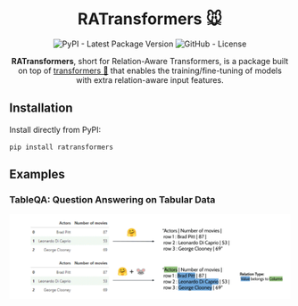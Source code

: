 <div align="center">

# RATransformers 🐭

![PyPI - Latest Package Version](https://img.shields.io/pypi/v/ratransformers?logo=pypi&style=flat&color=orange) ![GitHub - License](https://img.shields.io/github/license/JoaoLages/ratransformers?logo=github&style=flat&color=green)

**RATransformers**, short for Relation-Aware Transformers, is a package built on top of [transformers 🤗](https://github.com/huggingface/transformers)
that enables the training/fine-tuning of models with extra relation-aware input features.
</div>

## Installation

Install directly from PyPI:

    pip install ratransformers
    
## Examples

### TableQA: Question Answering on Tabular Data
![](assets/tableQA.gif)
